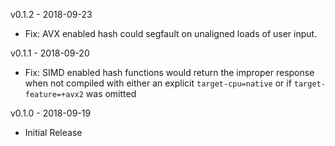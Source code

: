 v0.1.2 - 2018-09-23

- Fix: AVX enabled hash could segfault on unaligned loads of user input.

v0.1.1 - 2018-09-20

- Fix: SIMD enabled hash functions would return the improper response when not compiled with either an explicit `target-cpu=native` or if `target-feature=+avx2` was omitted

v0.1.0 - 2018-09-19

- Initial Release
